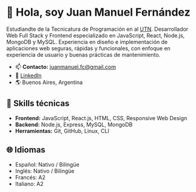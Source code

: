 # 👋 Hola, soy Juan Manuel Fernández

Estudiandte de la Tecnicatura de Programación en al [UTN](https://sceu.frba.utn.edu.ar/e-learning/). Desarrollador Web Full Stack y Frontend especializado en JavaScript, React, Node.js, MongoDB y MySQL. Experiencia en diseño e implementación de aplicaciones web seguras, rápidas y funcionales, con enfoque en experiencia de usuario y buenas prácticas de mantenimiento.

- 📫 **Contacto:** juanmanuel.fc@gmail.com
- 💼 [LinkedIn](https://www.linkedin.com/in/fernandez-juanmanuel/)
- 🌎 Buenos Aires, Argentina

## 🚀 Skills técnicas

- **Frontend:** JavaScript, React.js, HTML, CSS, Responsive Web Design
- **Backend:** Node.js, Express, MySQL, MongoDB
- **Herramientas:** Git, GitHub, Linux, CLI

## 🌐 Idiomas

- Español: Nativo / Bilingüe
- Inglés: Nativo / Bilingüe
- Francés: A2
- Italiano: A2
